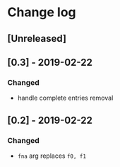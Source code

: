 # Change log

## [Unreleased]

## [0.3] - 2019-02-22
### Changed
- handle complete entries removal

## [0.2] - 2019-02-22
### Changed
- `fna` arg replaces `f0, f1`
